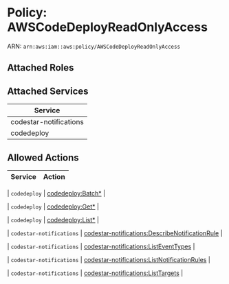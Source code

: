 # Policy: AWSCodeDeployReadOnlyAccess

ARN: `arn:aws:iam::aws:policy/AWSCodeDeployReadOnlyAccess`

## Attached Roles

## Attached Services

| Service |
|---------|
| codestar-notifications |
| codedeploy |

## Allowed Actions

| Service | Action |
|:-------:|--------|

| `codedeploy` | [codedeploy:Batch*](../actions.md#codedeploy:batchall) |

| `codedeploy` | [codedeploy:Get*](../actions.md#codedeploy:getall) |

| `codedeploy` | [codedeploy:List*](../actions.md#codedeploy:listall) |

| `codestar-notifications` | [codestar-notifications:DescribeNotificationRule](../actions.md#codestar-notifications:describenotificationrule) |

| `codestar-notifications` | [codestar-notifications:ListEventTypes](../actions.md#codestar-notifications:listeventtypes) |

| `codestar-notifications` | [codestar-notifications:ListNotificationRules](../actions.md#codestar-notifications:listnotificationrules) |

| `codestar-notifications` | [codestar-notifications:ListTargets](../actions.md#codestar-notifications:listtargets) |
